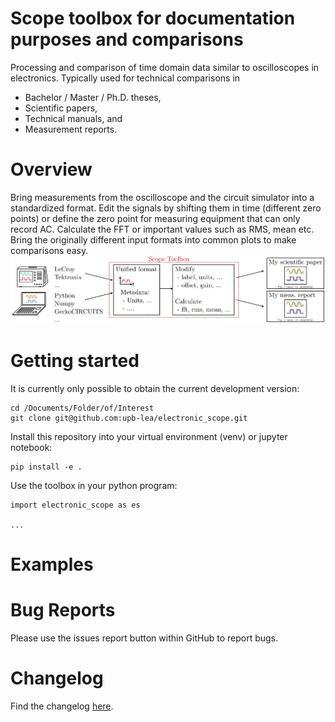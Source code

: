 # Scope toolbox for documentation purposes and comparisons
Processing and comparison of time domain data similar to oscilloscopes in electronics. Typically used for technical comparisons in
 * Bachelor / Master / Ph.D. theses,
 * Scientific papers, 
 * Technical manuals, and
 * Measurement reports.

# Overview
Bring measurements from the oscilloscope and the circuit simulator into a standardized format. Edit the signals by shifting them in time (different zero points) or define the zero point for measuring equipment that can only record AC. Calculate the FFT or important values such as RMS, mean etc. Bring the originally different input formats into common plots to make comparisons easy.
![](docs/source/figures/introduction.png)

# Getting started
It is currently only possible to obtain the current development version:
```
cd /Documents/Folder/of/Interest   
git clone git@github.com:upb-lea/electronic_scope.git
```
Install this repository into your virtual environment (venv) or jupyter notebook:
```
pip install -e .
```
Use the toolbox in your python program:
```
import electronic_scope as es

...
```

# Examples


# Bug Reports
Please use the issues report button within GitHub to report bugs.

# Changelog
Find the changelog [here](CHANGELOG.md).
